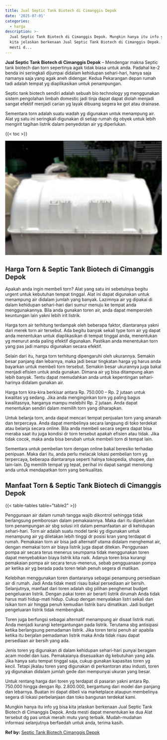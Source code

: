 ```yaml
---
title: Jual Septic Tank Biotech di Cimanggis Depok
date: '2025-07-01'
categories:
  - harga
description: >-
  Jual Septic Tank Biotech di Cimanggis Depok. Mungkin hanya itu info yg bisa
  kita jelaskan berkenaan Jual Septic Tank Biotech di Cimanggis Depok. Anda
  mesti d...
---
```


**Jual Septic Tank Biotech di Cimanggis Depok** – Mendengar makna Septic tank biotech dan torn sepertinya agak tidak biasa untuk anda. Padahal ke-2 benda ini seringkali dijumpai didalam kehidupan sehari-hari, hanya saja namanya saja yang agak aneh didengar. Kedua Pekarangan depan rumah tadi adalah tempat yg diaplikasikan untuk penampungan.

Septic tank biotech sendiri adalah sebuah bio technology yg menggunakan sistem pengolahan limbah domestic jadi tinja dapat dapat diolah menjadi sangat efektif menjadi carian yg layak dibuang segera ke got atau drainase.

Sementara torn adalah suatu wadah yg digunakan untuk menampung air. Alat yg satu ini seringkali digunakan di setiap rumah dg obyek untuk lebih mengirit tagihan listrik dalam penyedotan air yg diperlukan.

{{< toc >}}

![Jual Septic Tank Biotech di Cimanggis Depok](/images/jual-bio-septictank-40.png)

## Harga Torn & Septic Tank Biotech di Cimanggis Depok

Apakah anda ingin membeli torn? Alat yang satu ini sebetulnya begitu urgent untuk kebutuhan tempat tinggal. Alat ini dapat digunakan untuk menampung air didalam jumlah yang banyak. Lazimnya air yg dipakai di dalam kehidupan sehari-hari dari sumur menuju ke tempat anda menggunakannya. Bila anda gunakan toren air, anda dapat memperoleh keuntungan lain yakni lebih irit listrik.

Harga torn air terhitung terdampak oleh beberapa faktor, diantaranya yakni dari merek torn air tersebut. Ada begitu banyak sekali type torn air yg dapat anda menentukan untuk diaplikasikan di tempat tinggal anda, menentukan yg menurut anda paling efektif digunakan. Pastikan anda menentukan torn yang pas jadi mampu digunakan secara efektif.

Selain dari itu, harga torn terhitung dipengaruhi oleh ukurannya. Semakin besar panjang dan lebarnya, maka jadi besar tingkatan harga yg harus anda bayarkan untuk membeli torn tersebut. Semakin besar ukurannya juga bakal menjadi efisien untuk anda gunakan. Dimana air yg bisa ditampung akan lebih banyak. Tentu dapat memudahkan anda untuk kepentingan sehari-harinya didalam gunakan air.

Harga torn kira-kira berkisar antara Rp. 750.000 – Rp. 2 jutaan untuk kwalitas yg sedang. Jika anda menginginkan torn yg paling bagus kwalitasnya, harganya mampu melebihi Rp. 2 jutaan. Anda dapat menentukan sendiri dalam memilih torn yang diharapkan.

Untuk belanja torn, anda dapat mencari tempat penjualan torn yang amanah dan terpercaya. Anda dapat membelinya secara langsung di toko terdekat atau belanja secara online. Bila anda membeli secara segera dapat bisa meraba saat itu juga kondisi dr torn tersebut apakah efisien atau tidak. Jika tidak cocok, maka anda bisa berubah untuk membeli torn di tempat lain.

Sementara untuk pembelian torn dengan online bakal beresiko terhadap penipuan. Maka dari itu, anda perlu melacak lokasi pembelian torn yg terpercaya, beberapa diantaranya seperti halnya tokopedia, shopee, dan lain-lain. Dg memilih tempat yg tepat, perihal ini dapat sangat menolong anda untuk mendapatkan torn yang berkualitas.

## Manfaat Torn & Septic Tank Biotech di Cimanggis Depok

{{< table-tables table="table2" >}}

Penggunaan air dalam rumah tangga wajib dikontrol sehingga tidak berlangsung pemborosan dalam pemakaiannya. Maka dari itu diperlukan torn penampungan air sbg solusi irit dalam pemanfaatan air di kehidupan sehari-hari. Torn air adalah suatu model tanki yg digunakan untuk menampung air yg diletakan lebih tinggi dr posisi kran yang terdapat di rumah. Pemakaian torn air bisa jadi alternatif utama didalam menghemat air, dengan memakai torn air biaya listrik juga dapat ditekan. Penggunaan pompa air secara terus menerus seumpama tidak menggunakan toren dapat menyebabkan biaya listrik kita naik. Adanya toren bisa kurangi pemakaian pompa air secara terus-menerus, sebab pengguanaan pompa air ketika air yg berada pada toren telah penuh segera di matikan.

Kelebihan menggunakan toren diantaranya sebagai penampung persediaan air di rumah. Jadi Anda tidak mesti risau bakal persediaan air bersih. Selanjutnya, manfaat dari toren adalah sbg pilihan penghemat budget pengeluaran listrik. Dengan pakai toren air berarti listrik dirumah Anda tidak harus mati hidup-mati hidup. Cukup dengan menyalakan listri sekali dan isikan torn air hingga penuh kemudian listrik baru dimatikan. Jadi budget pengeluaran listrik tidak membengkak.

Toren juga berfungsi sebagai alternatif menampung air disaat listrik mati. Anda menjadi kurangi ketergantungan pada listrik. Terutama sbg antisipasi ketika berlangsung pemadaman listrik. Jika toren terisi penuh air apabila ketika itu berjalan pemadaman listrik maka Anda tidak risau dapat persediaan air bersih yang ada.

Jenis toren yg digunakan di dalam kehidupan sehari-hari punyai beragam acam model dan luas. Pemakaianya disesuaikan dg kebutuhan yang ada. Jika hanya satu tempat tinggal saja, cukup gunakan kapasitas toren yg kecil. Tetapi jikalau toren yang digunakan di perkantoran atau industi, toren yg digunakan didalam jumlah gede dan mempunyai ukuran yang besar.

Untuk rentang harga dari toren yg terdapat di pasaran yakni antara Rp. 750.000 hingga dengan Rp. 2.800.000, bergantung dari model dan panjang dan lebarnya. Buatan ini dapat dibeli via marketplace ataupun membelinya segera di lokasi perbelanjaan dan toko bangunan terdekat kami.

Mungkin hanya itu info yg bisa kita jelaskan berkenaan Jual Septic Tank Biotech di Cimanggis Depok. Anda mesti dapat menentukan ke dua Alat tersebut dg pas untuk meraih mutu yang terbaik. Mudah-mudahan informasi selanjutnya berfaedah untuk anda, terima kasih.

**Ref by:** [Septic Tank Biotech Cimanggis Depok](https://id.wikipedia.org/wiki/Septic)
